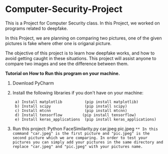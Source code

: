 # Computer-Security-Project 

This is a Project for Computer Security class. In this Project, we worked on programs related to deepfake.

In this Project, we are planning on comparing two pictures, one of the given pictures is fake where other one is origanal picture. 

The objective of this project is to learn how deepfake works, and how to avoid getting caught in these situations. This project will assist anyone to compare two images and see the difference between them.

**Tutorial on How to Run this program on your machine.**

1. Download PyCharm

2. Install the following libraries if you don't have on your machine:

     ```
      a) Install matplotlib          (pip install matplotlib)
      b) Install scipy               (pip install scipy)
      c) Install mtcnn               (pip install mtcnn)
      d) Install tensorflow	        (pip install tensorflow)
      e) Install keras_applications  (pip install keras_applications)
     ```

3. Run this project: Python FaceSimilarity.py car.jpeg pic.jpeg 
`** In this command "car.jpeg" is the first picture and "pic.jpeg" is the second picture which we are comparing. In order to test your pictures you can simply add your pictures in the same directory and replace "car.jpeg" and "pic.jpeg" with your pictures name.`

   
      

